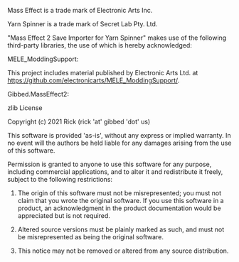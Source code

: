 Mass Effect is a trade mark of Electronic Arts Inc.

Yarn Spinner is a trade mark of Secret Lab Pty. Ltd.

"Mass Effect 2 Save Importer for Yarn Spinner" makes use of the following third-party libraries, the use of which is hereby acknowledged:

MELE_ModdingSupport:

This project includes material published by Electronic Arts Ltd. at https://github.com/electronicarts/MELE_ModdingSupport/.

Gibbed.MassEffect2:

zlib License

Copyright (c) 2021 Rick (rick 'at' gibbed 'dot' us)

This software is provided 'as-is', without any express or implied
warranty. In no event will the authors be held liable for any damages
arising from the use of this software.

Permission is granted to anyone to use this software for any purpose,
including commercial applications, and to alter it and redistribute it
freely, subject to the following restrictions:

1. The origin of this software must not be misrepresented; you must not
   claim that you wrote the original software. If you use this software
   in a product, an acknowledgment in the product documentation would
   be appreciated but is not required.

2. Altered source versions must be plainly marked as such, and must not
   be misrepresented as being the original software.

3. This notice may not be removed or altered from any source
   distribution.